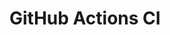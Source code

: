 # GitHub Actions CI




































































































































































































































































































































































































































































































































































































































































































































































































































































